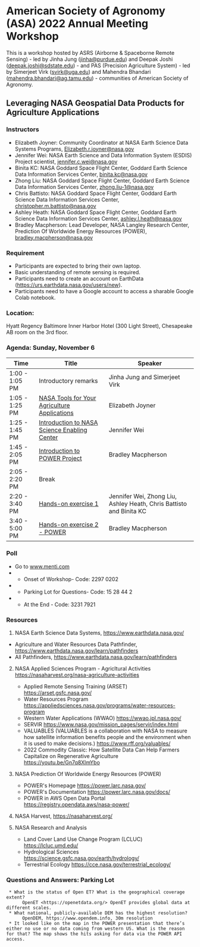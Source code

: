 # American Society of Agronomy (ASA) 2022 Annual Meeting Workshop

This is a workshop hosted by ASRS (Airborne & Spaceborne Remote Sensing) - led by Jinha Jung (jinha@purdue.edu) and Deepak Joshi (deepak.joshi@sdstate.edu) - and PAS (Precision Agriculture System) - led by Simerjeet Virk (svirk@uga.edu) and Mahendra Bhandari (mahendra.bhandari@ag.tamu.edu) - communities of American Society of Agronomy.

## Leveraging NASA Geospatial Data Products for Agriculture Applications

### Instructors

* Elizabeth Joyner: Community Coordinator at NASA Earth Science Data Systems Programs, Elizabeth.r.joyner@nasa.gov
* Jennifer Wei: NASA Earth Science and Data Information System (ESDIS) Project scientist, jennifer.c.wei@nasa.gov
* Binita KC: NASA Goddard Space Flight Center, Goddard Earth Science Data Information Services Center, binita.kc@nasa.gov
* Zhong Liu: NASA Goddard Space Flight Center, Goddard Earth Science Data Information Services Center, zhong.liu-1@nasa.gov
* Chris Battisto: NASA Goddard Space Flight Center, Goddard Earth Science Data Information Services Center, christopher.m.battisto@nasa.gov
* Ashley Heath: NASA Goddard Space Flight Center, Goddard Earth Science Data Information Services Center, ashley.l.heath@nasa.gov
* Bradley Macpherson: Lead Developer, NASA Langley Research Center, Prediction Of Worldwide Energy Resources (POWER), bradley.macpherson@nasa.gov

### Requirement

* Participants are expected to bring their own laptop.
* Basic understanding of remote sensing is required.
* Participants need to create an account on EarthData (https://urs.earthdata.nasa.gov/users/new).
* Participants need to have a Google account to access a sharable Google Colab notebook.

### Location: 
Hyatt Regency Baltimore Inner Harbor Hotel (300 Light Street), Chesapeake AB room on the 3rd floor.  

### Agenda: Sunday, November 6

| Time          | Title         | Speaker       |
| ------------- | ------------- | ------------- |
| 1:00 - 1:05 PM  | Introductory remarks | Jinha Jung and Simerjeet Virk |
| 1:05 - 1:25 PM  | [NASA Tools for Your Agriculture Applications](01-NASA_Earth_Science_Data_System.md)  | Elizabeth Joyner |
| 1:25 - 1:45 PM  | [Introduction to NASA Science Enabling Center](02-GES_Data_Information_Service_Center.md)  | Jennifer Wei |
| 1:45 - 2:05 PM  | [Introduction to POWER Project](03-POWER.md)  | Bradley Macpherson |
| 2:05 - 2:20 PM  | Break  |  |
| 2:20 - 3:40 PM  | [Hands-on exercise 1](05-Hands_on_exercise.md)  | Jennifer Wei, Zhong Liu, Ashley Heath, Chris Battisto and Binita KC |
| 3:40 - 5:00 PM  | [Hands-on exercise 2 - POWER](06-Hands_on_exercise_2.md)  | Bradley Macpherson |

### Poll 
* Go to www.menti.com
* * Onset of Workshop- Code: 2297 0202
* * Parking Lot for Questions- Code: 15 28 44 2
* * At the End - Code: 3231 7921

### Resources

1. NASA Earth Science Data Systems, https://www.earthdata.nasa.gov/ 
* Agriculture and Water Resources Data Pathfinder, https://www.earthdata.nasa.gov/learn/pathfinders
* All Pathfinders, https://www.earthdata.nasa.gov/learn/pathfinders

2. NASA Applied Sciences Program - Agricltural Activities <https://nasaharvest.org/nasa-agriculture-activities>
      * Applied Remote Sensing Training (ARSET) <https://arset.gsfc.nasa.gov/>
      * Water Resources Program <https://appliedsciences.nasa.gov/programs/water-resources-program>
      * Western Water Applications (WWAO) <https://wwao.jpl.nasa.gov/>
      * SERVIR <https://www.nasa.gov/mission_pages/servir/index.html>
      * VALUABLES (VALUABLES is a collaboration with NASA to measure how satellite information benefits people and the environment when it is used to make decisions.) <https://www.rff.org/valuables/>
      * 2022 Commodity Classic: How Satellite Data Can Help Farmers Capitalize on Regenerative Agriculture <https://youtu.be/Gn7q8XlmYbo>

3. NASA Prediction Of Worldwide Energy Resources (POWER)
     * POWER's Homepage <https://power.larc.nasa.gov/>
     * POWER's Documentation <https://power.larc.nasa.gov/docs/>
     * POWER in AWS Open Data Portal <https://registry.opendata.aws/nasa-power/>

4. NASA Harvest, <https://nasaharvest.org/>

5. NASA Research and Analysis
     * Land Cover Land Use Change Program (LCLUC) <https://lcluc.umd.edu/>
     * Hydrological Sciences <https://science.gsfc.nasa.gov/earth/hydrology/>
     * Terrestrial Ecology <https://cce.nasa.gov/terrestrial_ecology/>

### Questions and Answers: Parking Lot
     * What is the status of Open ET? What is the geographical coverage extent?
          OpenET <https://openetdata.org/> OpenET provides global data at different scales. 
     * What national, publicly-available DEM has the highest resolution?
          OpenDEM, https://www.opendem.info, 30m resolution
     * It looked like on the map in the POWER presentation that there’s either no use or no data coming from western US. What is the reason for that? The map shows the hits asking for data via the POWER API access. 


